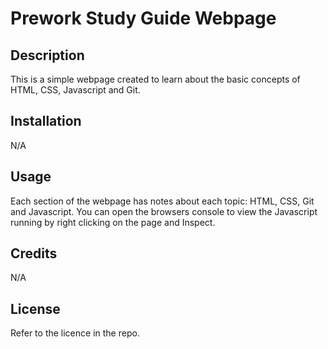 # Prework Study Guide Webpage

## Description

This is a simple webpage created to learn about the basic concepts of HTML, CSS, Javascript and Git.

## Installation

N/A

## Usage

Each section of the webpage has notes about each topic: HTML, CSS, Git and Javascript. You can open the browsers console to view the Javascript running by right clicking on the page and Inspect.

## Credits

N/A

## License

Refer to the licence in the repo.
